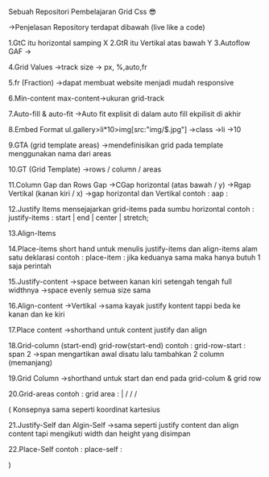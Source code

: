 Sebuah Repositori Pembelajaran Grid Css 😎

->Penjelasan Repository terdapat dibawah (live like a code)

1.GtC itu horizontal samping X
2.GtR itu Vertikal atas bawah Y
3.Autoflow GAF 
->

4.Grid Values
->track size -> px, %,auto,fr

5.fr (Fraction)
->dapat membuat website menjadi mudah responsive

6.Min-content max-content->ukuran grid-track

7.Auto-fill & auto-fit
->Auto fit explisit di dalam
auto fill ekpilisit di akhir

8.Embed Format 
  ul.gallery>li*10>img[src:"img/$.jpg"]
->class
->li
->10

9.GTA (grid template areas)
->mendefinisikan grid pada template menggunakan nama dari areas

10.GT (Grid Template)
->rows / column / areas

11.Column Gap dan Rows Gap
->CGap horizontal (atas bawah / y)
->Rgap Vertikal (kanan kiri / x)
->gap horizontal dan Vertikal
contoh : aap : <row-gap> <column gap>

12.Justify Items
mensejajarkan grid-items pada sumbu horizontal
contoh :
justify-items : start | end | center | stretch;

13.Align-Items

14.Place-items
short hand untuk menulis justify-items dan align-items alam satu deklarasi
contoh : place-item : <align-items> <justify-items>
jika keduanya sama maka hanya butuh 1 saja perintah

15.Justify-content 
->space between kanan kiri setengah tengah full widthnya
->space evenly semua size sama

16.Align-content
->Vertikal
->sama kayak justify kontent tappi beda ke kanan dan ke kiri

17.Place content
->shorthand untuk content justify dan align

18.Grid-column (start-end) grid-row(start-end)
contoh : grid-row-start : span 2
->span mengartikan awal disatu lalu tambahkan 2 column (memanjang)

19.Grid Column
->shorthand untuk start dan end pada grid-colum & grid row

20.Grid-areas
contoh :
grid area : <name> | <row-start> / <column-start> / <row-end> / <column-end>

(
    Konsepnya sama seperti koordinat kartesius

21.Justify-Self dan Algin-Self 
->sama seperti justify content dan align content tapi mengikuti width dan height yang disimpan

22.Place-Self
contoh : place-self : <justify-self> <align-self>

)

